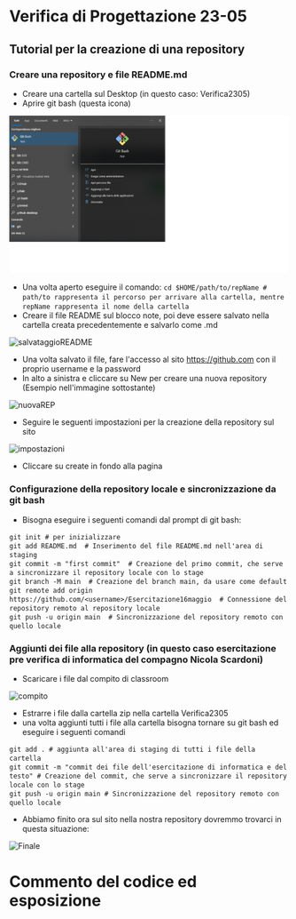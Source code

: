 # Verifica di Progettazione 23-05
## Tutorial per la creazione di una repository
### Creare una repository e file README.md
 - Creare una cartella sul Desktop (in questo caso: Verifica2305)
 - Aprire git bash (questa icona)

![gitBash](gitBash.png)

 - Una volta aperto eseguire il comando:
```cd $HOME/path/to/repName # path/to rappresenta il percorso per arrivare alla cartella, mentre repName rappresenta il nome della cartella```
 - Creare il file README sul blocco note, poi deve essere salvato nella cartella creata precedentemente e salvarlo come .md

![salvataggioREADME](salvataggioREADME.png)

 - Una volta salvato il file, fare l'accesso al sito https://github.com con il proprio username e la password
 - In alto a sinistra e cliccare su New per creare una nuova repository (Esempio nell'immagine sottostante)

![nuovaREP](nuovaRep.png)

 - Seguire le seguenti impostazioni per la creazione della repository sul sito

![impostazioni](impostazioni.png)

 - Cliccare su create in fondo alla pagina

### Configurazione della repository locale e sincronizzazione da git bash
 - Bisogna eseguire i seguenti comandi dal prompt di git bash:

```
git init # per inizializzare
git add README.md  # Inserimento del file README.md nell'area di staging
git commit -m "first commit"  # Creazione del primo commit, che serve a sincronizzare il repository locale con lo stage
git branch -M main  # Creazione del branch main, da usare come default
git remote add origin https://github.com/<username>/Esercitazione16maggio  # Connessione del repository remoto al repository locale
git push -u origin main  # Sincronizzazione del repository remoto con quello locale
```

### Aggiunti dei file alla repository (in questo caso esercitazione pre verifica di informatica del compagno Nicola Scardoni)
 - Scaricare i file dal compito di classroom

![compito](compito.png)

 - Estrarre i file dalla cartella zip nella cartella Verifica2305
 - una volta aggiunti tutti i file alla cartella bisogna tornare su git bash ed eseguire i seguenti comandi

```
git add . # aggiunta all'area di staging di tutti i file della cartella
git commit -m "commit dei file dell'esercitazione di informatica e del testo" # Creazione del commit, che serve a sincronizzare il repository locale con lo stage
git push -u origin main # Sincronizzazione del repository remoto con quello locale
```
 - Abbiamo finito ora sul sito nella nostra repository dovremmo trovarci in questa situazione:

![Finale](Finale.png)

# Commento del codice ed esposizione
